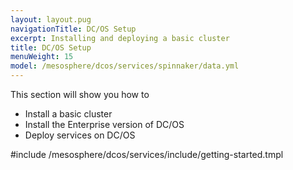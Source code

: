```yaml
---
layout: layout.pug
navigationTitle: DC/OS Setup
excerpt: Installing and deploying a basic cluster
title: DC/OS Setup
menuWeight: 15
model: /mesosphere/dcos/services/spinnaker/data.yml
---
```

This section will show you how to 
- Install a basic cluster
- Install the Enterprise version of DC/OS
- Deploy services on DC/OS

#include /mesosphere/dcos/services/include/getting-started.tmpl
